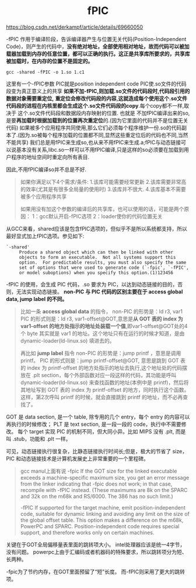<h1 align="center">fPIC</h1>


https://blog.csdn.net/derkampf/article/details/69660050



-fPIC 作用于编译阶段，告诉编译器产生与位置无关代码(Position-Independent Code)，则产生的代码中，**没有绝对地址，全部使用相对地址，故而代码可以被加载器加载到内存的任意位置，都可以正确的执行。这正是共享库所要求的，共享库被加载时，在内存的位置不是固定的。**

```
gcc -shared -fPIC -o 1.so 1.c1
```

这里有一个-fPIC参数
PIC就是position independent code
PIC使.so文件的代码段变为真正意义上的共享
**如果不加-fPIC,则加载.so文件的代码段时,代码段引用的数据对象需要重定位,** **重定位会修改代码段的内容,这就造成每个使用这个.so文件代码段的进程在内核里都会生成这个.so文件代码段的copy**.每个copy都不一样,取决于 这个.so文件代码段和数据段内存映射的位置.
也就是
不加fPIC编译出来的so,是要**再加载时根据加载到的位置再次重定位**的.(因为它里面的代码并不是位置无关代码)
如果被多个应用程序共同使用,那么它们必须每个程序维护一份.so的代码副本了.(因为.so被每个程序加载的位置都不同,显然这些重定位后的代码也不同,当然不能共享)
我们总是用fPIC来生成so,也从来不用fPIC来生成.a;fPIC与动态链接可以说基本没有关系,libc.so一样可以不用fPIC编译,只是这样的so必须要在加载到用户程序的地址空间时重定向所有表目.

因此,不用fPIC编译so并不总是不好.

> 如果你满足以下4个需求/条件:
> 1.该库可能需要经常更新
> 2.该库需要非常高的效率(尤其是有很多全局量的使用时)
> 3.该库并不很大.
> 4.该库基本不需要被多个应用程序共享
>
> 如果用没有加这个参数的编译后的共享库，也可以使用的话，可能是两个原因：
> 1：gcc默认开启-fPIC选项
> 2：loader使你的代码位置无关

从GCC来看，shared应该是包含fPIC选项的，但似乎不是所以系统都支持，所以最好显式加上fPIC选项。参见如下:

```
`-shared'
     Produce a shared object which can then be linked with other
     objects to form an executable.  Not all systems support this
     option.  For predictable results, you must also specify the same
     set of options that were used to generate code (`-fpic', `-fPIC',
     or model suboptions) when you specify this option.(1)123456
```

-fPIC 的使用，会生成 PIC 代码，.so 要求为 PIC，以达到动态链接的目的，否则，无法实现动态链接。
**non-PIC 与 PIC 代码的区别主要在于 access global data, jump label 的不同。**

> 比如一条 **access global data** 的指令，
> non-PIC 的形势是：ld r3, var1
> PIC 的形式则是：ld r3, var1-offset@GOT,意思是**从 GOT 表的 index 为var1-offset 的地方处指示的地址处装载一个值**,即var1-offset@GOT处的4个 byte 其实就是 var1 的地址。这个地址只有在运行的时候才知道，是由 dynamic-loader(ld-linux.so) 填进去的。
>
> 再比如 **jump label** 指令
> non-PIC 的形势是：jump printf ，意思是调用 printf。
> PIC 的形式则是：jump printf-offset@GOT,
> 意思是跳到 GOT 表的 index 为 printf-offset 的地方处指示的地址去执行,这个地址处的代码摆放在 .plt section，每个外部函数对应一段这样的代码，其功能是呼叫dynamic-loader(ld-linux.so) 来查找函数的地址(本例中是 printf)，然后将其地址写到 GOT 表的 index 为 printf-offset 的地方，同时执行这个函数。这样，第2次呼叫 printf 的时候，就会直接跳到 printf 的地址，而不必再查找了。

GOT 是 data section, 是一个 table, 除专用的几个 entry，每个 entry 的内容可以再执行的时候修改；
PLT 是 text section, 是一段一段的 code，执行中不需要修改。
每个 target 实现 PIC 的机制不同，但大同小异。比如 MIPS 没有 .plt, 而是叫 .stub，功能和 .plt 一样。

可见，动态链接执行很复杂，比静态链接执行时间长;但是，极大的节省了 size，PIC 和动态链接技术是计算机发展史上非常重要的一个里程碑。

> gcc manul上面有说
> -fpic If the GOT size for the linked executable exceeds a machine-specific maximum size, you get an error message from the linker indicating that -fpic does not work; in that case, recompile with -fPIC instead. (These maximums are 8k on the SPARC and 32k on the m68k and RS/6000. The 386 has no such limit.)
>
> -fPIC If supported for the target machine, emit position-independent code, suitable for dynamic linking and avoiding any limit on the size of the global offset table. This option makes a difference on the m68k, PowerPC and SPARC. Position-independent code requires special support, and therefore works only on certain machines.

关键在于GOT全局偏移量表里面的跳转项大小。
intel处理器应该是统一4字节，没有问题。
powerpc上由于汇编码或者机器码的特殊要求，所以跳转项分为短、长两种。

-fpic为了节约内存，在GOT里面预留了“短”长度。
而-fPIC则采用了更大的跳转项。